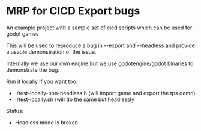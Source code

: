 # MRP for CICD Export bugs
An example project with a sample set of cicd scripts which can be used for godot games

This will be used to reproduce a bug in --export and --headless and provide a usable demonstration of the issue.

Internally we use our own engine but we use godotengine/godot binaries to demonstrate the bug.


Run it locally if you want too:
- ./test-locally-non-headless.h (will import game and export the tps demo)
- ./test-locally.sh (will do the same but headlessly

Status:
- Headless mode is broken
